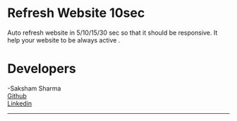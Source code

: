 # Refresh Website 10sec
Auto refresh website in 5/10/15/30 sec so that it should be responsive.
It help your website to be always active .


# Developers
-Saksham Sharma<br>
<a href="https://github.com/Sakshamoo17">Github</a>
<br>
<a href="https://www.linkedin.com/in/saksham-sharma-bb576b167/">Linkedin</a>
********************
